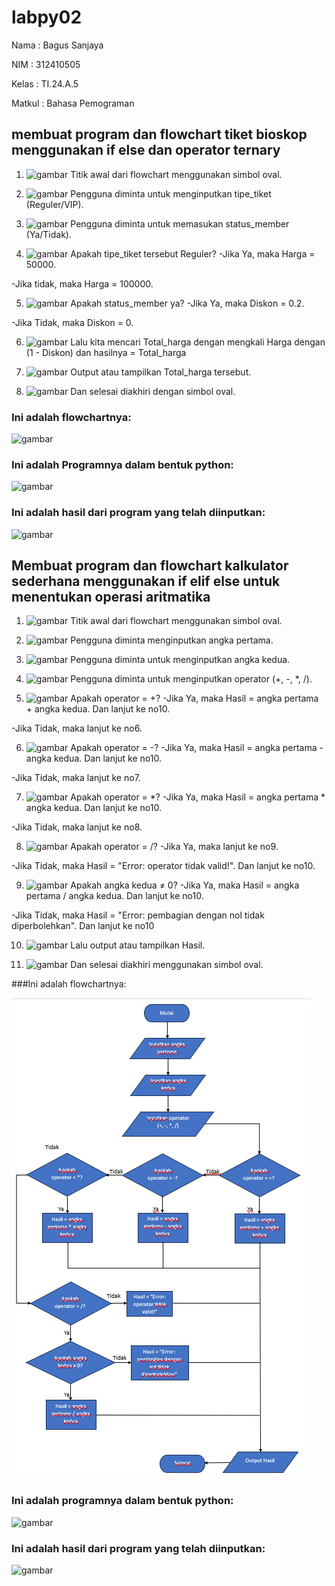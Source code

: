 # labpy02
Nama    : Bagus Sanjaya

NIM     : 312410505

Kelas   : TI.24.A.5

Matkul  : Bahasa Pemograman

## membuat program dan flowchart tiket bioskop menggunakan if else dan operator ternary

1. ![gambar](fw2.png)
Titik awal dari flowchart menggunakan simbol oval.

2. ![gambar](fw3.png)
Pengguna diminta untuk menginputkan tipe_tiket (Reguler/VIP).

3. ![gambar](fw4)
Pengguna diminta untuk memasukan status_member (Ya/Tidak).

4. ![gambar](fw5.png)
Apakah tipe_tiket tersebut Reguler?
-Jika Ya, maka Harga = 50000.

-Jika tidak, maka Harga = 100000.

5. ![gambar](fw6.png)
Apakah status_member ya?
-Jika Ya, maka Diskon = 0.2.

-Jika Tidak, maka Diskon = 0.

6. ![gambar](fw7.png)
Lalu kita mencari Total_harga dengan mengkali Harga dengan (1 - Diskon) dan hasilnya = Total_harga

7. ![gambar](fw8.png)
Output atau tampilkan Total_harga tersebut.

8. ![gambar](fw9.png)
Dan selesai diakhiri dengan simbol oval.

### Ini adalah flowchartnya:

![gambar](fw1.png)

### Ini adalah Programnya dalam bentuk python:

![gambar](tiket1.png)

### Ini adalah hasil dari program yang telah diinputkan:

![gambar](tiket2.png)

## Membuat program dan flowchart kalkulator sederhana menggunakan if elif else untuk menentukan operasi aritmatika

1. ![gambar](fc2.png)
Titik awal dari flowchart menggunakan simbol oval.

2. ![gambar](fc3.png)
Pengguna diminta menginputkan angka pertama.

3. ![gambar](fc4.png)
Pengguna diminta untuk menginputkan angka kedua.

4. ![gambar](fc5.png)
Pengguna diminta untuk menginputkan operator (+, -, *, /).

5. ![gambar](fc6.png)
Apakah operator = +?
-Jika Ya, maka Hasil = angka pertama + angka kedua. Dan lanjut ke no10.

-Jika Tidak, maka lanjut ke no6.

6. ![gambar](fc7.png)
Apakah operator = -?
-Jika Ya, maka Hasil = angka pertama - angka kedua. Dan lanjut ke no10.

-Jika Tidak, maka lanjut ke no7.

7. ![gambar](fc8.png)
Apakah operator = *?
-Jika Ya, maka Hasil = angka pertama * angka kedua. Dan lanjut ke no10.

-Jika Tidak, maka lanjut ke no8.

8. ![gambar](fc9.png)
Apakah operator = /?
-Jika Ya, maka lanjut ke no9.

-Jika Tidak, maka Hasil = "Error: operator tidak valid!". Dan lanjut ke no10.

9. ![gambar](fc10.png)
Apakah angka kedua ≠ 0?
-Jika Ya, maka Hasil = angka pertama / angka kedua. Dan lanjut ke no10.

-Jika Tidak, maka Hasil = "Error: pembagian dengan nol tidak diperbolehkan". Dan lanjut ke no10

10. ![gambar](fc11.png)
Lalu output atau tampilkan Hasil.

11. ![gambar](fc12.png)
Dan selesai diakhiri menggunakan simbol oval.

###Ini adalah flowchartnya:

![gambar](fc1.png)

### Ini adalah programnya dalam bentuk python:

![gambar](kl1.png)

### Ini adalah hasil dari program yang telah diinputkan:

![gambar](kl2.png)
